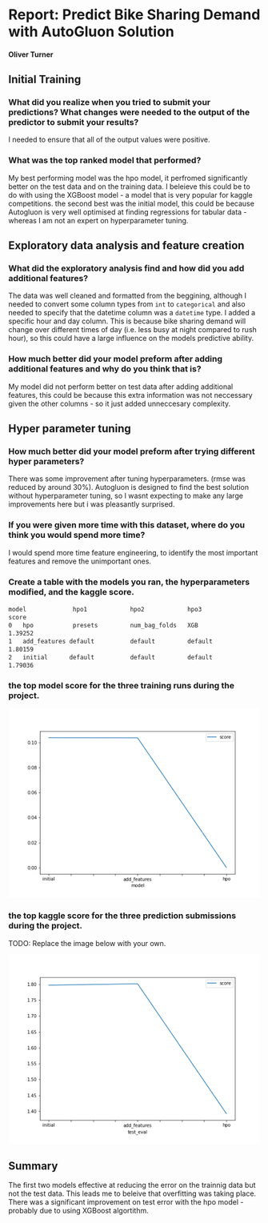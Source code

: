 # Report: Predict Bike Sharing Demand with AutoGluon Solution
#### Oliver Turner

## Initial Training
### What did you realize when you tried to submit your predictions? What changes were needed to the output of the predictor to submit your results?
I needed to ensure that all of the output values were positive.

### What was the top ranked model that performed?
My best performing model was the hpo model, it perfromed significantly better on the test data and on the training data. I beleieve this could be to do with using the XGBoost model - a model that is very popular for kaggle competitions.
the second best was the initial model, this could be because Autogluon is very well optimised at finding regressions for tabular data - whereas I am not an expert on hyperparameter tuning.

## Exploratory data analysis and feature creation
### What did the exploratory analysis find and how did you add additional features?
The data was well cleaned and formatted from the beggining, although I needed to convert some column types from `int` to `categorical` and also needed to specify that the datetime column was a `datetime` type.
I added a specific hour and day column. This is because bike sharing demand will change over different times of day (i.e. less busy at night compared to rush hour), so this could have a large influence on the models predictive ability.

### How much better did your model preform after adding additional features and why do you think that is?
My model did not perform better on test data after adding additional features, this could be because this extra information was not neccessary given the other columns - so it just added unneccesary complexity.

## Hyper parameter tuning
### How much better did your model preform after trying different hyper parameters?
There was some improvement after tuning hyperparameters. (rmse was reduced by around 30%).
Autogluon is designed to find the best solution without hyperparameter tuning, so I wasnt expecting to make any large improvements here but i was pleasantly surprised.

### If you were given more time with this dataset, where do you think you would spend more time?
I would spend more time feature engineering, to identify the most important features and remove the unimportant ones.

### Create a table with the models you ran, the hyperparameters modified, and the kaggle score.

    model	          hpo1	          hpo2	          hpo3	          score
    0	hpo	          presets	      num_bag_folds	  XGB            1.39252
    1	add_features default	      default	      default        1.80159
    2	initial      default	      default	      default        1.79036



### the top model score for the three training runs during the project.

![model_train_score.png](img/model_train_score.png)

### the top kaggle score for the three prediction submissions during the project.

TODO: Replace the image below with your own.

![model_test_score.png](img/model_test_score.png)

## Summary
The first two models effective at reducing the error on the trainnig data but not the test data. This leads me to beleive that overfitting was taking place. There was a significant improvement on test error with the hpo model - probably due to using XGBoost algortithm.






